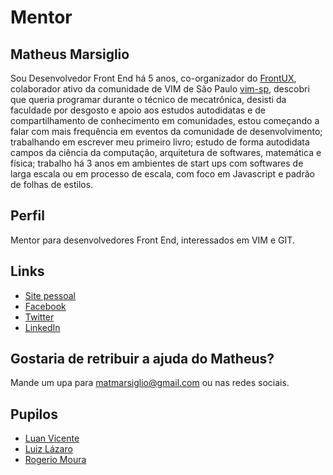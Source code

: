 # Mentor

## Matheus Marsiglio

Sou Desenvolvedor Front End há 5 anos, co-organizador do [FrontUX](http://www.frontux.com), colaborador ativo da comunidade de VIM de São Paulo [vim-sp](https://github.com/vim-sp/vim-sp), descobri que queria programar durante o técnico de mecatrônica, desisti da faculdade por desgosto e apoio aos estudos autodidatas e de compartilhamento de conhecimento em comunidades, estou começando a falar com mais frequência em eventos da comunidade de desenvolvimento;
trabalhando em escrever meu primeiro livro;
estudo de forma autodidata campos da ciência da computação, arquitetura de softwares, matemática e física; trabalho há 3 anos em ambientes de start ups com softwares de larga escala ou em processo de escala, com foco em Javascript e padrão de folhas de estilos.

## Perfil

Mentor para desenvolvedores Front End, interessados em VIM e GIT.

## Links

* [Site pessoal](http://heymathe.us)
* [Facebook](https://www.facebook.com/matheusmarsiglio)
* [Twitter](https://twitter.com/matmarsiglio)
* [LinkedIn](https://br.linkedin.com/in/matmarsiglio)

## Gostaria de retribuir a ajuda do Matheus?

Mande um upa para matmarsiglio@gmail.com ou nas redes sociais.

## Pupilos

* [Luan Vicente](https://github.com/training-center/mentoria/blob/master/pupilos/perfis/luan_vicente.md)
* [Luiz Lázaro](https://github.com/training-center/mentoria/blob/master/pupilos/perfis/LuizLazaro.md)
* [Rogerio Moura](https://github.com/training-center/mentoria/blob/master/pupilos/perfis/RogerioMoura.md)
